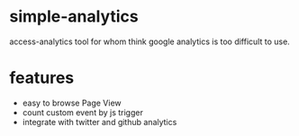 # simple-analytics
access-analytics tool for whom think google analytics is too difficult to use. 

# features
* easy to browse Page View
* count custom event by js trigger
* integrate with twitter and github analytics
